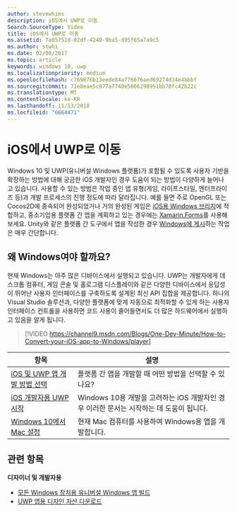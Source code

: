 ```yaml
---
author: stevewhims
description: iOS에서 UWP로 이동
Search.SourceType: Video
title: iOS에서 UWP로 이동
ms.assetid: 7a05751d-02df-4240-9ba5-d95f65a7a9c5
ms.author: stwhi
ms.date: 02/08/2017
ms.topic: article
keywords: windows 10, uwp
ms.localizationpriority: medium
ms.openlocfilehash: c769876b13eede84a776676aed69274d34e4bbbf
ms.sourcegitcommit: 71e8eae5c077a7740e5606298951bb78fc42b22c
ms.translationtype: MT
ms.contentlocale: ko-KR
ms.lasthandoff: 11/13/2018
ms.locfileid: "6664471"
---
```

# <a name="move-from-ios-to-uwp"></a>iOS에서 UWP로 이동

Windows 10 및 UWP(유니버설 Windows 플랫폼)가 포함될 수 있도록 사용자 기반을 확장하는 방법에 대해 궁금한 iOS 개발자인 경우 도움이 되는 방법이 다양하게 늘어나고 있습니다. 사용할 수 있는 방법은 작업 중인 앱 유형(게임, 라이프스타일, 엔터프라이즈 등)과 개발 프로세스의 진행 정도에 따라 달라집니다. 예를 들면 주로 OpenGL 또는 Cocos2D에 종속되어 완성되었거나 거의 완성된 게임은 [iOS용 Windows 브리지](https://dev.windows.com/bridges/ios)에 적합하고, 중소기업용 플랫폼 간 앱을 계획하고 있는 경우에는 [Xamarin.Forms](https://www.xamarin.com/forms)를 사용해 보세요. Unity와 같은 플랫폼 간 도구에서 앱을 작성한 경우 [Windows에 게시](http://blogs.unity3d.com/2015/09/09/windows-10-universal-apps-in-unity-5-2/)하는 작업은 매우 간단합니다.

## <a name="why-windows"></a>왜 Windows여야 할까요?

현재 Windows는 아주 많은 디바이스에서 실행되고 있습니다. UWP는 개발자에게 데스크톱 컴퓨터, 게임 콘솔 및 홀로그램 디스플레이와 같은 다양한 디바이스에서 응답성이 뛰어난 사용자 인터페이스를 구축하도록 설계된 최신 API 집합을 제공합니다. 하나의 Visual Studio 솔루션과, 다양한 플랫폼에 맞게 자동으로 최적화할 수 있게 하는 사용자 인터페이스 컨트롤을 사용하면 코드 사용이 줄어들면서도 더 많은 하드웨어에서 실행하고 있음을 알게 됩니다.

> [!VIDEO https://channel9.msdn.com/Blogs/One-Dev-Minute/How-to-Convert-your-iOS-app-to-Windows/player]

| 항목 | 설명 |
|-------|-------------|
| [iOS 및 UWP 앱 개발 방법 선택](selecting-an-approach-to-ios-and-uwp-app-development.md) | 플랫폼 간 앱을 개발할 때 어떤 방법을 선택할 수 있나요? |
| [iOS 개발자용 UWP 시작](getting-started-with-uwp-for-ios-developers.md) | Windows 10용 개발을 고려하는 iOS 개발자인 경우 이러한 문서는 시작하는 데 도움이 됩니다. |
| [Windows 10에서 Mac 설정](setting-up-your-mac-with-windows-10.md) | 현재 Mac 컴퓨터를 사용하여 Windows용 앱을 개발합니다. |

## <a name="related-topics"></a>관련 항목

**디자이너 및 개발자용**
* [모든 Windows 장치용 유니버설 Windows 앱 빌드](http://go.microsoft.com/fwlink/p/?LinkID=397871)
* [UWP 앱용 디자인 자산 다운로드](https://msdn.microsoft.com/library/windows/apps/xaml/bg125377.aspx)
